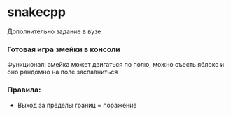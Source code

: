 # snakecpp
Дополнительно задание в вузе

### Готовая игра змейки в консоли
Функционал: змейка может двигаться по полю, можно съесть яблоко и оно рандомно на поле заспавниться

### Правила:
- Выход за пределы границ = поражение
